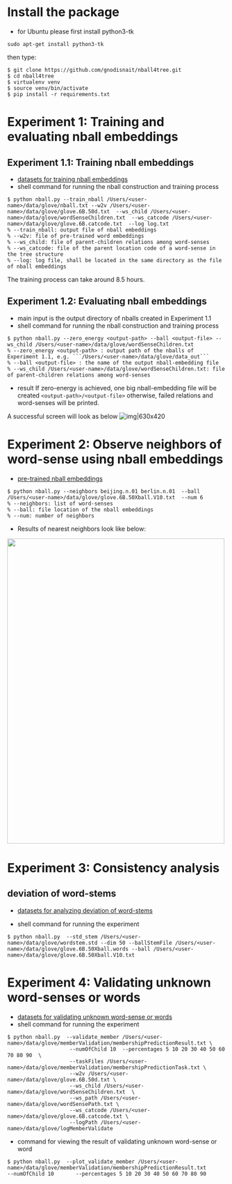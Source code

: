 # Install the package

* for Ubuntu please first install python3-tk
```
sudo apt-get install python3-tk
```

then type:

```
$ git clone https://github.com/gnodisnait/nball4tree.git
$ cd nball4tree
$ virtualenv venv
$ source venv/bin/activate
$ pip install -r requirements.txt

```

# Experiment 1:  Training and evaluating nball embeddings
## Experiment 1.1: Training nball embeddings
* [datasets for training nball embeddings](https://drive.google.com/file/d/1V2kBNgxDzFBznkd97UuwDW0OtionpP6y/view?usp=sharing)
* shell command for running the nball construction and training process
```
$ python nball.py --train_nball /Users/<user-name>/data/glove/nball.txt --w2v /Users/<user-name>/data/glove/glove.6B.50d.txt  --ws_child /Users/<user-name>/data/glove/wordSenseChildren.txt  --ws_catcode /Users/<user-name>/data/glove/glove.6B.catcode.txt  --log log.txt
% --train_nball: output file of nball embeddings
% --w2v: file of pre-trained word embeddings
% --ws_child: file of parent-children relations among word-senses
% --ws_catcode: file of the parent location code of a word-sense in the tree structure
% --log: log file, shall be located in the same directory as the file of nball embeddings
```
The training process can take around 8.5 hours. 


## Experiment 1.2: Evaluating nball embeddings
* main input is the output directory of nballs created in Experiment 1.1
* shell command for running the nball construction and training process
```
$ python nball.py --zero_energy <output-path> --ball <output-file> --ws_child /Users/<user-name>/data/glove/wordSenseChildren.txt
% --zero_energy <output-path> : output path of the nballs of Experiment 1.1, e.g. ```/Users/<user-name>/data/glove/data_out```
% --ball <output-file> : the name of the output nball-embedding file
% --ws_child /Users/<user-name>/data/glove/wordSenseChildren.txt: file of parent-children relations among word-senses
```
* result
If zero-energy is achieved, one big nball-embedding file will be created ```<output-path>/<output-file>```
otherwise, failed relations and word-senses will be printed.

A successful screen will look as below
 ![img|630x420](https://github.com/gnodisnait/nball4tree/blob/master/pic/success_result.png)

# Experiment 2: Observe neighbors of word-sense using nball embeddings
* [pre-trained nball embeddings](https://drive.google.com/file/d/176FZwSaLB2MwTOWRFsfxWxMmJKQfoFRw/view?usp=sharing)
```
$ python nball.py --neighbors beijing.n.01 berlin.n.01  --ball /Users/<user-name>/data/glove/glove.6B.50Xball.V10.txt  --num 6
% --neighbors: list of word-senses
% --ball: file location of the nball embeddings
% --num: number of neighbors
```

* Results of nearest neighbors look like below:

 <a href="url"><img src="https://github.com/gnodisnait/nball4tree/blob/master/pic/nbneighbors.png"   height="700" width="500" ></a></p>

# Experiment 3: Consistency analysis

## deviation of word-stems
* [datasets for analyzing deviation of word-stems](https://drive.google.com/file/d/17H2bDIopjyAYjk61GOle_hvVDvtxKN64/view?usp=sharing)

* shell command for running the experiment
```
$ python nball.py  --std_stem /Users/<user-name>/data/glove/wordstem.std --dim 50 --ballStemFile /Users/<user-name>/data/glove/glove.6B.50Xball.words --ball /Users/<user-name>/data/glove/glove.6B.50Xball.V10.txt
```

# Experiment 4: Validating unknown word-senses or words

* [datasets for validating unknown word-sense or words](https://drive.google.com/file/d/1JN8eXzjTGsQDi079ZQXqhYu__N2pVQ_w/view?usp=sharing)
* shell command for running the experiment
```
$ python nball.py  --validate_member /Users/<user-name>/data/glove/memberValidation/membershipPredictionResult.txt \
                    --numOfChild 10  --percentages 5 10 20 30 40 50 60 70 80 90  \
                    --taskFiles /Users/<user-name>/data/glove/memberValidation/membershipPredictionTask.txt \
                    --w2v /Users/<user-name>/data/glove/glove.6B.50d.txt \
                    --ws_child /Users/<user-name>/data/glove/wordSenseChildren.txt  \
                    --ws_path /Users/<user-name>/data/glove/wordSensePath.txt \
                    --ws_catcode /Users/<user-name>/data/glove/glove.6B.catcode.txt \
                    --logPath /Users/<user-name>/data/glove/logMemberValidate
```

* command for viewing the result of validating unknown word-sense or word
```
$ python nball.py  --plot_validate_member /Users/<user-name>/data/glove/memberValidation/membershipPredictionResult.txt      --numOfChild 10       --percentages 5 10 20 30 40 50 60 70 80 90
```
